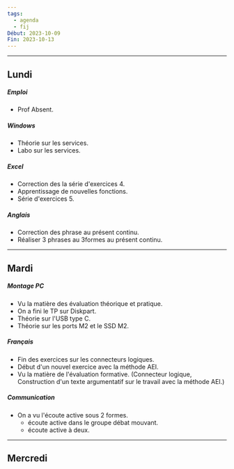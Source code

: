 ```yaml
---
tags:
  - agenda
  - fij
Début: 2023-10-09
Fin: 2023-10-13
---
```

---
## Lundi
##### Emploi
- Prof Absent.
##### Windows
- Théorie sur les services.
- Labo sur les services.
##### Excel
- Correction des la série d'exercices 4.
- Apprentissage de nouvelles fonctions.
- Série d'exercices 5.
##### Anglais
- Correction des phrase au présent continu.
- Réaliser 3 phrases au 3formes au présent continu.

---

## Mardi 
##### Montage PC
- Vu la matière des évaluation théorique et pratique.
- On a fini le TP sur Diskpart.
- Théorie sur l'USB type C.
- Théorie sur les ports M2 et le SSD M2.
##### Français
- Fin des exercices sur les connecteurs logiques.
- Début d'un nouvel exercice avec la méthode AEI.
- Vu la matière de l'évaluation formative. (Connecteur logique, Construction d'un texte argumentatif sur le travail avec la méthode AEI.)
##### Communication
- On a vu l'écoute active sous 2 formes.
	- écoute active dans le groupe débat mouvant.
	- écoute active à deux.

---

## Mercredi

